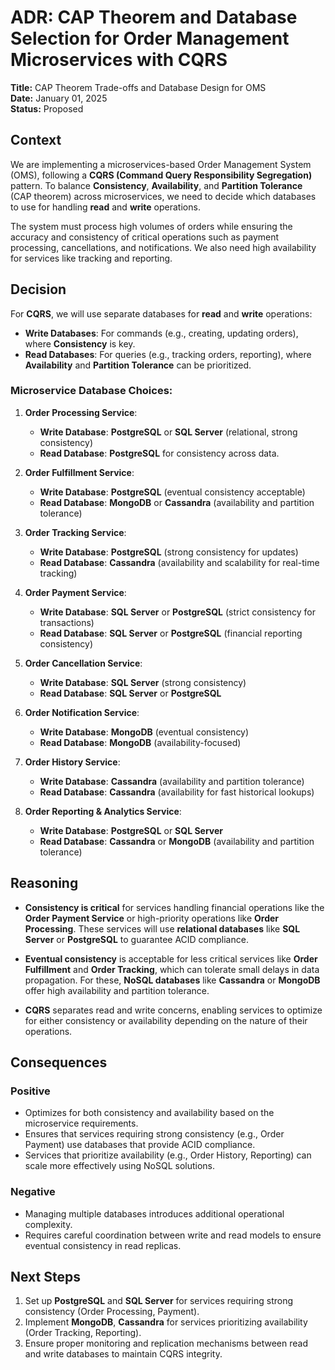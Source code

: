 
# ADR: CAP Theorem and Database Selection for Order Management Microservices with CQRS

**Title:** CAP Theorem Trade-offs and Database Design for OMS  
**Date:** January 01, 2025  
**Status:** Proposed

## Context
We are implementing a microservices-based Order Management System (OMS), following a **CQRS (Command Query Responsibility Segregation)** pattern. To balance **Consistency**, **Availability**, and **Partition Tolerance** (CAP theorem) across microservices, we need to decide which databases to use for handling **read** and **write** operations.

The system must process high volumes of orders while ensuring the accuracy and consistency of critical operations such as payment processing, cancellations, and notifications. We also need high availability for services like tracking and reporting.

## Decision

For **CQRS**, we will use separate databases for **read** and **write** operations:
- **Write Databases**: For commands (e.g., creating, updating orders), where **Consistency** is key.
- **Read Databases**: For queries (e.g., tracking orders, reporting), where **Availability** and **Partition Tolerance** can be prioritized.

### Microservice Database Choices:

1. **Order Processing Service**:
   - **Write Database**: **PostgreSQL** or **SQL Server** (relational, strong consistency)
   - **Read Database**: **PostgreSQL** for consistency across data.
   
2. **Order Fulfillment Service**:
   - **Write Database**: **PostgreSQL** (eventual consistency acceptable)
   - **Read Database**: **MongoDB** or **Cassandra** (availability and partition tolerance)

3. **Order Tracking Service**:
   - **Write Database**: **PostgreSQL** (strong consistency for updates)
   - **Read Database**: **Cassandra** (availability and scalability for real-time tracking)

4. **Order Payment Service**:
   - **Write Database**: **SQL Server** or **PostgreSQL** (strict consistency for transactions)
   - **Read Database**: **SQL Server** or **PostgreSQL** (financial reporting consistency)

5. **Order Cancellation Service**:
   - **Write Database**: **SQL Server** (strong consistency)
   - **Read Database**: **SQL Server** or **PostgreSQL**

6. **Order Notification Service**:
   - **Write Database**: **MongoDB** (eventual consistency)
   - **Read Database**: **MongoDB** (availability-focused)

7. **Order History Service**:
   - **Write Database**: **Cassandra**  (availability and partition tolerance)
   - **Read Database**: **Cassandra** (availability for fast historical lookups)

8. **Order Reporting & Analytics Service**:
   - **Write Database**: **PostgreSQL** or **SQL Server**
   - **Read Database**: **Cassandra** or **MongoDB** (availability and partition tolerance)

## Reasoning

- **Consistency is critical** for services handling financial operations like the **Order Payment Service** or high-priority operations like **Order Processing**. These services will use **relational databases** like **SQL Server** or **PostgreSQL** to guarantee ACID compliance.
  
- **Eventual consistency** is acceptable for less critical services like **Order Fulfillment** and **Order Tracking**, which can tolerate small delays in data propagation. For these, **NoSQL databases** like **Cassandra** or **MongoDB** offer high availability and partition tolerance.

- **CQRS** separates read and write concerns, enabling services to optimize for either consistency or availability depending on the nature of their operations.

## Consequences

### Positive
- Optimizes for both consistency and availability based on the microservice requirements.
- Ensures that services requiring strong consistency (e.g., Order Payment) use databases that provide ACID compliance.
- Services that prioritize availability (e.g., Order History, Reporting) can scale more effectively using NoSQL solutions.

### Negative
- Managing multiple databases introduces additional operational complexity.
- Requires careful coordination between write and read models to ensure eventual consistency in read replicas.

## Next Steps
1. Set up **PostgreSQL** and **SQL Server** for services requiring strong consistency (Order Processing, Payment).
2. Implement **MongoDB**, **Cassandra** for services prioritizing availability (Order Tracking, Reporting).
3. Ensure proper monitoring and replication mechanisms between read and write databases to maintain CQRS integrity.
